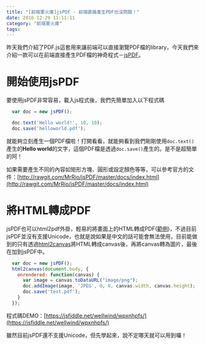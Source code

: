 ```yaml
---
title: "[前端軍火庫]jsPDF - 前端直接產生PDF也沒問題！"
date: 2016-12-29 11:11:11
category: "前端軍火庫"
tags:
---
```

昨天我們介紹了PDF.js這套用來讓前端可以直接瀏覽PDF檔的library，今天我們來介紹一款可以在前端直接產生PDF檔的神奇程式－[jsPDF](https://github.com/MrRio/jsPDF)。

<!-- more -->

# 開始使用jsPDF

要使用jsPDF非常容易，載入js程式後，我們先簡單加入以下程式碼

```javascript
  var doc = new jsPDF();

  doc.text('Hello world!', 10, 10);
  doc.save('helloworld.pdf');
```

就能夠立刻產生一個PDF檔啦！打開看看，就能夠看到我們剛剛使用`doc.text()`產生的**Hello world**的文字，這個PDF檔是透過`doc.save()`產生的。是不是超簡單的阿！

如果需要產生不同的內容如矩形方塊、圓形或設定顏色等等，可以參考官方的文件：[http://rawgit.com/MrRio/jsPDF/master/docs/index.html](http://rawgit.com/MrRio/jsPDF/master/docs/index.html)

# 將HTML轉成PDF

jsPDF也可以html2pdf外掛，輕易的將畫面上的HTML轉成PDF([範例](https://github.com/MrRio/jsPDF/tree/master/examples/html2pdf))，不過目前jsPDF並沒有支援Unicode，也就是說如果是中文的話可能會無法使用，目前能做到的只有透過[html2canvas](https://github.com/MrRio/jsPDF/tree/master/libs/html2canvas)將HTML轉成canvas後，再將canvas轉為圖片，最後在加到jsPDF中。

```javascript
  var doc = new jsPDF();
  html2canvas(document.body, {
    onrendered: function(canvas) {
      var image = canvas.toDataURL("image/png");
      doc.addImage(image, 'JPEG', 0, 0, canvas.width, canvas.height);
      doc.save('test.pdf');
    }
  });
```

程式碼DEMO：[https://jsfiddle.net/wellwind/wpxnhpfs/](https://jsfiddle.net/wellwind/wpxnhpfs/)

雖然目前jsPDF還不支援Unicode，但先學起來，說不定哪天就可以用到囉！